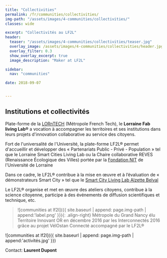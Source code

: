 ```yaml
---
title: "Collectivities"
permalink: /fr/communities/collectivities/
img-path: "/assets/images/4-communities/collectivities/"
classes: wide

excerpt: "Collectivités au LF2L"
header:
  teaser: "/assets/images/4-communities/collectivities/teaser.jpg"
  overlay_image: /assets/images/4-communities/collectivities/header.jpg
  overlay_filter: 0.3
  show_overlay_excerpt: true 
  image_description: "Maker at LF2L"

sidebar:
  nav: "communities"

date: 2018-09-07


---
```



## Institutions et collectivités

Plate-forme de la [LORnTECH](http://www.lorntech.eu/) (Métropole French Tech), le **Lorraine Fab living Lab®** a vocation à accompagner les territoires et ses institutions dans leurs projets d'innovation collaborative au service des citoyens.

Fort de l'universalité de l'Université, la plate-forme LF2L® permet d'accueillir et développer des « Partenariats Public - Privé - Population » tel que le Lorraine Smart Cities Living Lab ou la Chaire collaborative REVES (Renaissance Écologique des Villes) portée par la 
[Fondation NIT](http://www.univ-lorraine.fr/content/fondation-noyau-dinnovation-technologique) de l'Université de Lorraine


Dans ce cadre, le LF2L® contribue à la mise en œuvre et à l’évaluation de « démonstrateurs Smart City » tel que le 
[Smart City Living Lab Alzette Belval](https://www.epa-alzette-belval.fr/FR/Participer-Alzette-Belval/Living-Lab-Alzette-Belval.html)

Le LF2L® organise et met en œuvre des ateliers citoyens, contribue à la science citoyenne, participe à des événements de diffusion scientifiques et technique, etc.


> ![communities at lf2l]({{ site.baseurl | append: page.img-path | append:'label.png' }}){: .align-right}
> Métropole du Grand Nancy élu Territoire Innovant OR en décembre 2016 par les Interconnectés 2016 grâce au projet VélOstan Connecté accompagné par le LF2L®


![communities at lf2l]({{ site.baseurl | append: page.img-path | append:'activités.jpg' }})


Contact: **Laurent Dupont**







